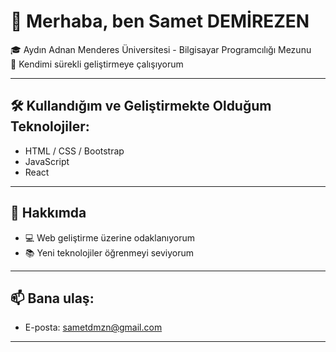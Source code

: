 # 👋 Merhaba, ben Samet DEMİREZEN

🎓 Aydın Adnan Menderes Üniversitesi - Bilgisayar Programcılığı Mezunu  
🚀 Kendimi sürekli geliştirmeye çalışıyorum  

---

## 🛠️ Kullandığım ve Geliştirmekte Olduğum Teknolojiler:
- HTML / CSS / Bootstrap  
- JavaScript  
- React  

---

## 📌 Hakkımda
- 💻 Web geliştirme üzerine odaklanıyorum  
- 📚 Yeni teknolojiler öğrenmeyi seviyorum    

---

## 📫 Bana ulaş:
- E-posta: sametdmzn@gmail.com

---

